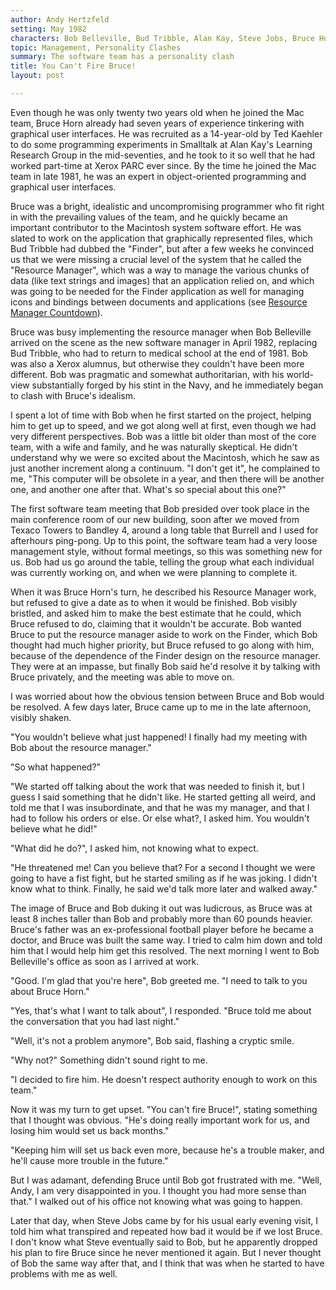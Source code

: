 ```yaml
---
author: Andy Hertzfeld
setting: May 1982
characters: Bob Belleville, Bud Tribble, Alan Kay, Steve Jobs, Bruce Horn, Ted Kaehler
topic: Management, Personality Clashes
summary: The software team has a personality clash
title: You Can't Fire Bruce!
layout: post

---
```


Even though he was only twenty two years old when he joined the Mac team, Bruce Horn already had seven years of experience tinkering with graphical user interfaces. He was recruited as a 14-year-old by Ted Kaehler to do some programming experiments in Smalltalk at Alan Kay's Learning Research Group in the mid-seventies, and he took to it so well that he had worked part-time at Xerox PARC ever since. By the time he joined the Mac team in late 1981, he was an expert in object-oriented programming and graphical user interfaces.

  
  
  
  
Bruce was a bright, idealistic and uncompromising programmer who fit right in with the prevailing values of the team, and he quickly became an important contributor to the Macintosh system software effort. He was slated to work on the application that graphically represented files, which Bud Tribble had dubbed the "Finder", but after a few weeks he convinced us that we were missing a crucial level of the system that he called the "Resource Manager", which was a way to manage the various chunks of data (like text strings and images) that an application relied on, and which was going to be needed for the Finder application as well for managing icons and bindings between documents and applications (see [Resource Manager Countdown](/resource-manager-countdown)).  
  
  
Bruce was busy implementing the resource manager when Bob Belleville arrived on the scene as the new software manager in April 1982, replacing Bud Tribble, who had to return to medical school at the end of 1981. Bob was also a Xerox alumnus, but otherwise they couldn't have been more different. Bob was pragmatic and somewhat authoritarian, with his world-view substantially forged by his stint in the Navy, and he immediately began to clash with Bruce's idealism.  
  
  
I spent a lot of time with Bob when he first started on the project, helping him to get up to speed, and we got along well at first, even though we had very different perspectives. Bob was a little bit older than most of the core team, with a wife and family, and he was naturally skeptical. He didn't understand why we were so excited about the Macintosh, which he saw as just another increment along a continuum. "I don't get it", he complained to me, "This computer will be obsolete in a year, and then there will be another one, and another one after that. What's so special about this one?"   
  
  
The first software team meeting that Bob presided over took place in the main conference room of our new building, soon after we moved from Texaco Towers to Bandley 4, around a long table that Burrell and I used for afterhours ping-pong. Up to this point, the software team had a very loose management style, without formal meetings, so this was something new for us. Bob had us go around the table, telling the group what each individual was currently working on, and when we were planning to complete it.  
  
  
When it was Bruce Horn's turn, he described his Resource Manager work, but refused to give a date as to when it would be finished. Bob visibly bristled, and asked him to make the best estimate that he could, which Bruce refused to do, claiming that it wouldn't be accurate. Bob wanted Bruce to put the resource manager aside to work on the Finder, which Bob thought had much higher priority, but Bruce refused to go along with him, because of the dependence of the Finder design on the resource manager. They were at an impasse, but finally Bob said he'd resolve it by talking with Bruce privately, and the meeting was able to move on.  
  
  
I was worried about how the obvious tension between Bruce and Bob would be resolved. A few days later, Bruce came up to me in the late afternoon, visibly shaken.   
  
  
"You wouldn't believe what just happened! I finally had my meeting with Bob about the resource manager."  
  
  
"So what happened?"  
  
  
"We started off talking about the work that was needed to finish it, but I guess I said something that he didn't like. He started getting all weird, and told me that I was insubordinate, and that he was my manager, and that I had to follow his orders or else. Or else what?, I asked him. You wouldn't believe what he did!"  
  
  
"What did he do?", I asked him, not knowing what to expect.  
  
  
"He threatened me! Can you believe that? For a second I thought we were going to have a fist fight, but he started smiling as if he was joking. I didn't know what to think. Finally, he said we'd talk more later and walked away."  
  
  
The image of Bruce and Bob duking it out was ludicrous, as Bruce was at least 8 inches taller than Bob and probably more than 60 pounds heavier. Bruce's father was an ex-professional football player before he became a doctor, and Bruce was built the same way. I tried to calm him down and told him that I would help him get this resolved. The next morning I went to Bob Belleville's office as soon as I arrived at work.  
  
  
"Good. I'm glad that you're here", Bob greeted me. "I need to talk to you about Bruce Horn."  
  
  
"Yes, that's what I want to talk about", I responded. "Bruce told me about the conversation that you had last night."  
  
  
"Well, it's not a problem anymore", Bob said, flashing a cryptic smile.  
  
  
"Why not?" Something didn't sound right to me.  
  
  
"I decided to fire him. He doesn't respect authority enough to work on this team."  
  
  
Now it was my turn to get upset. "You can't fire Bruce!", stating something that I thought was obvious. "He's doing really important work for us, and losing him would set us back months."  
  
  
"Keeping him will set us back even more, because he's a trouble maker, and he'll cause more trouble in the future."  
  
  
But I was adamant, defending Bruce until Bob got frustrated with me. "Well, Andy, I am very disappointed in you. I thought you had more sense than that." I walked out of his office not knowing what was going to happen.  
  
  
Later that day, when Steve Jobs came by for his usual early evening visit, I told him what transpired and repeated how bad it would be if we lost Bruce. I don't know what Steve eventually said to Bob, but he apparently dropped his plan to fire Bruce since he never mentioned it again. But I never thought of Bob the same way after that, and I think that was when he started to have problems with me as well. 
